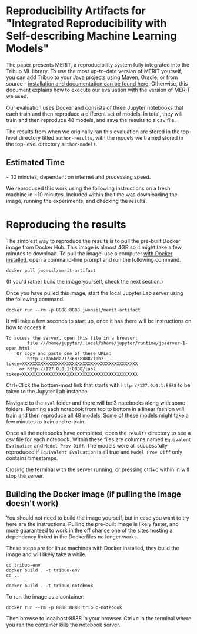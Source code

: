 # Reproducibility Artifacts for "Integrated Reproducibility with Self-describing Machine Learning Models"

The paper presents MERIT, a reproducibility system fully integrated into the Tribuo ML library. To use the most up-to-date version of MERIT yourself, you can add Tribuo to your Java projects using Maven, Gradle, or from source - [installation and documentation can be found here](https://tribuo.org). Otherwise, this document explains how to execute our evaluation with the version of MERIT we used. 

Our evaluation uses Docker and consists of three Jupyter notebooks that each train and then reproduce a different set of models. In total, they will train and then reproduce 48 models, and save the results to a csv file.

The results from when we originally ran this evaluation are stored in the top-level directory titled `author-results`, with the models we trained stored in the top-level directory `author-models`.

## Estimated Time
~ 10 minutes, dependent on internet and processing speed.

We reproduced this work using the following instructions on a fresh machine in ~10 minutes. Included within the time was downloading the image, running the experiments, and checking the results. 

# Reproducing the results

The simplest way to reproduce the results is to pull the pre-built Docker image from Docker Hub. This image is almost 4GB so it might take a few minutes to download. To pull the image: use a computer [with Docker installed](https://docs.docker.com/get-docker/), open a command-line prompt and run the following command. 
```
docker pull jwonsil/merit-artifact
```
(If you'd rather build the image yourself, check the next section.)

Once you have pulled this image, start the local Jupyter Lab server using the following command.
```
docker run --rm -p 8888:8888 jwonsil/merit-artifact
```
It will take a few seconds to start up, once it has there will be instructions on how to access it. 
```
To access the server, open this file in a browser:
        file:///home/jupyter/.local/share/jupyter/runtime/jpserver-1-open.html
    Or copy and paste one of these URLs:
        http://1a6bda217368:8888/lab?token=XXXXXXXXXXXXXXXXXXXXXXXXXXXXXXXXXXXXXXXXXXXX
     or http://127.0.0.1:8888/lab?token=XXXXXXXXXXXXXXXXXXXXXXXXXXXXXXXXXXXXXXXXXXXX
```
Ctrl+Click the bottom-most link that starts with `http://127.0.0.1:8888` to be taken to the Jupyter Lab instance. 

Navigate to the `eval` folder and there will be 3 notebooks along with some folders. Running each notebook from top to bottom in a linear fashion will train and then reproduce all 48 models. Some of these models might take a few minutes to train and re-train. 

Once all the notebooks have completed, open the `results` directory to see a csv file for each notebook. Within these files are columns named `Equivalent Evaluation` and `Model Prov Diff`. The models were all successfully reproduced if  `Equivalent Evaluation` is all true and `Model Prov Diff` only contains timestamps. 

Closing the terminal with the server running, or pressing ctrl+c within in will stop the server. 

## Building the Docker image (if pulling the image doesn't work)

You should not need to build the image yourself, but in case you want to try here are the instructions. Pulling the pre-built image is likely faster, and more guaranteed to work in the off chance one of the sites hosting a dependency linked in the Dockerfiles no longer works.

These steps are for linux machines with Docker installed, they build the image and will likely take a while. 
```
cd tribuo-env
docker build . -t tribuo-env
cd ..

docker build . -t tribuo-notebook
```

To run the image as a container:
```
docker run --rm -p 8888:8888 tribuo-notebook
```
Then browse to localhost:8888 in your browser. Ctrl+c in the terminal where you ran the container kills the notebook server. 
